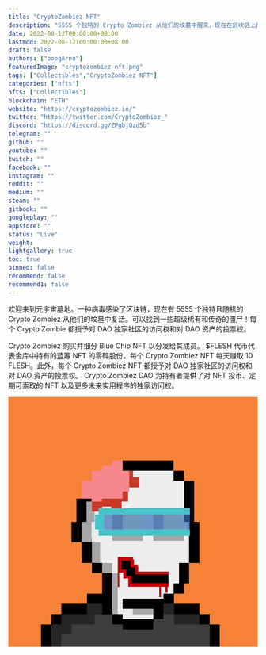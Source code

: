 ```yaml
---
title: "CryptoZombiez NFT"
description: "5555 个独特的 Crypto Zombiez 从他们的坟墓中醒来，现在在区块链上徘徊，寻找他们的下一个大脑来消耗！"
date: 2022-08-12T00:00:00+08:00
lastmod: 2022-08-12T00:00:00+08:00
draft: false
authors: ["boogArno"]
featuredImage: "cryptozombiez-nft.png"
tags: ["Collectibles","CryptoZombiez NFT"]
categories: ["nfts"]
nfts: ["Collectibles"]
blockchain: "ETH"
website: "https://cryptozombiez.io/"
twitter: "https://twitter.com/CryptoZombiez_"
discord: "https://discord.gg/ZPgbjQzd5b"
telegram: ""
github: ""
youtube: ""
twitch: ""
facebook: ""
instagram: ""
reddit: ""
medium: ""
steam: ""
gitbook: ""
googleplay: ""
appstore: ""
status: "Live"
weight: 
lightgallery: true
toc: true
pinned: false
recommend: false
recommend1: false
---
```

欢迎来到元宇宙墓地。一种病毒感染了区块链，现在有 5555 个独特且随机的 Crypto Zombiez 从他们的坟墓中复活。可以找到一些超级稀有和传奇的僵尸！每个 Crypto Zombie 都授予对 DAO 独家社区的访问权和对 DAO 资产的投票权。

Crypto Zombiez 购买并细分 Blue Chip NFT 以分发给其成员。 $FLESH 代币代表金库中持有的蓝筹 NFT 的零碎股份。每个 Crypto Zombiez NFT 每天赚取 10 FLESH。此外，每个 Crypto Zombiez NFT 都授予对 DAO 独家社区的访问权和对 DAO 资产的投票权。 Crypto Zombiez DAO 为持有者提供了对 NFT 投币、定期可索取的 NFT 以及更多未来实用程序的独家访问权。

![zombiehero](zombiehero.png)
